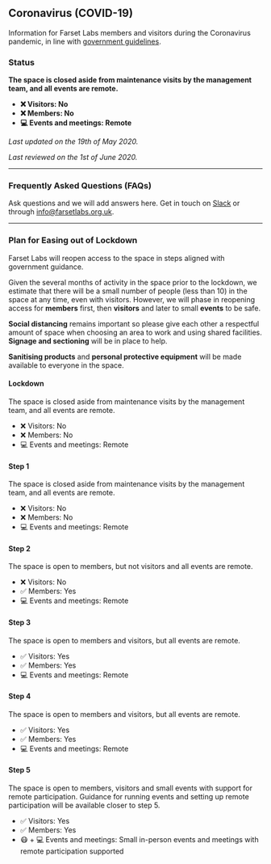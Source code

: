 ## Coronavirus (COVID-19)

Information for Farset Labs members and visitors during the Coronavirus pandemic, in line with [government guidelines](https://www.executiveoffice-ni.gov.uk/sites/default/files/publications/execoffice/our-approach-to-decision-making-summary-120520.pdf).

### Status

**The space is closed aside from maintenance visits by the management team, and all events are remote.**

* **❌ Visitors: No**
* **❌ Members: No**
* **💻 Events and meetings: Remote**

_Last updated on the 19th of May 2020._

_Last reviewed on the 1st of June 2020._

---

### Frequently Asked Questions (FAQs)

Ask questions and we will add answers here. Get in touch on [Slack] or through [info@farsetlabs.org.uk].

[Slack]:{{site.social.slack}}
[info@farsetlabs.org.uk]:mailto:info@farsetlabs.org.uk

---

### Plan for Easing out of Lockdown

Farset Labs will reopen access to the space in steps aligned with government guidance.

Given the several months of activity in the space prior to the lockdown, we estimate that there will be a small number of people (less than 10) in the space at any time, even with visitors.
However, we will phase in reopening access for **members** first, then **visitors** and later to small **events** to be safe.

**Social distancing** remains important so please give each other a respectful amount of space when choosing an area
to work and using shared facilities. **Signage and sectioning** will be in place to help.

**Sanitising products** and **personal protective equipment** will be made available to everyone in the space.

#### Lockdown

The space is closed aside from maintenance visits by the management team, and all events are remote.

* ❌ Visitors:               No
* ❌ Members:                No
* 💻 Events and meetings:    Remote

#### Step 1

The space is closed aside from maintenance visits by the management team, and all events are remote.

* ❌ Visitors:               No
* ❌ Members:                No
* 💻 Events and meetings:    Remote

#### Step 2

The space is open to members, but not visitors and all events are remote.

* ❌ Visitors:               No
* ✅ Members:                Yes
* 💻 Events and meetings:    Remote

#### Step 3

The space is open to members and visitors, but all events are remote.

* ✅ Visitors:               Yes
* ✅ Members:                Yes
* 💻 Events and meetings:    Remote

#### Step 4

The space is open to members and visitors, but all events are remote.

* ✅ Visitors:               Yes
* ✅ Members:                Yes
* 💻 Events and meetings:    Remote

#### Step 5

The space is open to members, visitors and small events with support for remote participation.
Guidance for running events and setting up remote participation will be available closer to step 5.

* ✅ Visitors:                    Yes
* ✅ Members:                     Yes
* 😷 + 💻 Events and meetings:    Small in-person events and meetings with remote participation supported
